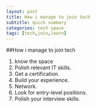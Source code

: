 ```yaml
---
layout: post
title: How i manage to join tech
subtitle: quick summary
categories: tech space
tags: [tech,join,learn]
---
```


##How i manage to join tech

1. know the space
2. Polish relevant IT skills.
3. Get a certification.
4. Build your experience.
5. Network.
6. Look for entry-level positions.
7. Polish your interview skills.
